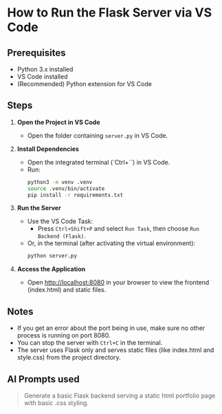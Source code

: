 
# How to Run the Flask Server via VS Code

## Prerequisites
- Python 3.x installed
- VS Code installed
- (Recommended) Python extension for VS Code

## Steps

1. **Open the Project in VS Code**
   - Open the folder containing `server.py` in VS Code.

2. **Install Dependencies**
   - Open the integrated terminal (`Ctrl+``) in VS Code.
   - Run:
     ```bash
     python3 -m venv .venv
     source .venv/bin/activate
     pip install -r requirements.txt
     ```

3. **Run the Server**
   - Use the VS Code Task:
     - Press `Ctrl+Shift+P` and select `Run Task`, then choose `Run Backend (Flask)`.
   - Or, in the terminal (after activating the virtual environment):
     ```bash
     python server.py
     ```

4. **Access the Application**
   - Open [http://localhost:8080](http://localhost:8080) in your browser to view the frontend (index.html) and static files.

## Notes
- If you get an error about the port being in use, make sure no other process is running on port 8080.
- You can stop the server with `Ctrl+C` in the terminal.
- The server uses Flask only and serves static files (like index.html and style.css) from the project directory.

## AI Prompts used
> Generate a basic Flask backend serving a static html portfolio page with basic .css styling.
